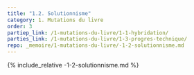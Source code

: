 ```yaml
---
title: "1.2. Solutionnisme"
category: 1. Mutations du livre
order: 3
partiep_link: /1-mutations-du-livre/1-1-hybridation/
parties_link: /1-mutations-du-livre/1-3-progres-technique/
repo: _memoire/1-mutations-du-livre/-1-2-solutionnisme.md
---
```

{% include_relative -1-2-solutionnisme.md %}

